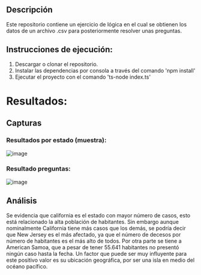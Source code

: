 ## Descripción
Este repositorio contiene un ejercicio de lógica en el cual se obtienen los datos de un archivo .csv para posteriormente resolver unas preguntas.

## Instrucciones de ejecución:
1. Descargar o clonar el repositorio.
2. Instalar las dependencias por consola a través del comando 'npm install'
3. Ejecutar el proyecto con el comando 'ts-node index.ts'

# Resultados:

## Capturas

### Resultados por estado (muestra):
![image](https://user-images.githubusercontent.com/55029850/171987665-a5736fc2-2c7d-4ac2-9324-97a0b9325a42.png)

### Resultado preguntas:
![image](https://user-images.githubusercontent.com/55029850/171987727-b9155357-2c58-4bdb-937c-5f1a6d17bfa5.png)

## Análisis
Se evidencia que california es el estado con mayor número de casos, esto está relacionado la alta población de habitantes. Sin embargo aunque nominalmente California tiene más casos que los demás, se podría decir que New Jersey es el más afectado, ya que el número de decesos por número de habitantes es el más alto de todos.
Por otra parte se tiene a American Samoa, que a pesar de tener 55.641 habitantes no presentó ningún caso hasta la fecha. Un factor que puede ser muy influyente para este positivo valor es su ubicación geográfica, por ser una isla en medio del océano pacífico.
